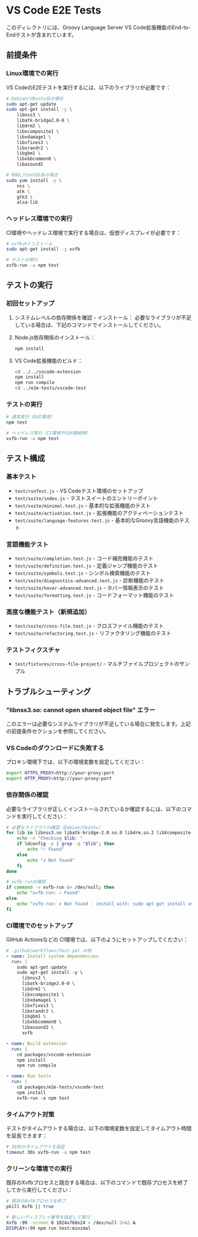 # VS Code E2E Tests

このディレクトリには、Groovy Language Server VS Code拡張機能のEnd-to-Endテストが含まれています。

## 前提条件

### Linux環境での実行

VS CodeのE2Eテストを実行するには、以下のライブラリが必要です：

```bash
# Debian/Ubuntu系の場合
sudo apt-get update
sudo apt-get install -y \
    libnss3 \
    libatk-bridge2.0-0 \
    libdrm2 \
    libxcomposite1 \
    libxdamage1 \
    libxfixes3 \
    libxrandr2 \
    libgbm1 \
    libxkbcommon0 \
    libasound2

# RHEL/CentOS系の場合
sudo yum install -y \
    nss \
    atk \
    gtk3 \
    alsa-lib
```

### ヘッドレス環境での実行

CI環境やヘッドレス環境で実行する場合は、仮想ディスプレイが必要です：

```bash
# xvfbのインストール
sudo apt-get install -y xvfb

# テストの実行
xvfb-run -a npm test
```

## テストの実行

### 初回セットアップ

1. システムレベルの依存関係を確認・インストール：
   必要なライブラリが不足している場合は、下記のコマンドでインストールしてください。

2. Node.js依存関係のインストール：
   ```bash
   npm install
   ```

3. VS Code拡張機能のビルド：
   ```bash
   cd ../../vscode-extension
   npm install
   npm run compile
   cd ../e2e-tests/vscode-test
   ```

### テストの実行

```bash
# 通常実行（GUI環境）
npm test

# ヘッドレス実行（CI環境やSSH接続時）
xvfb-run -a npm test
```

## テスト構成

### 基本テスト
- `test/runTest.js` - VS Codeテスト環境のセットアップ
- `test/suite/index.js` - テストスイートのエントリーポイント
- `test/suite/minimal.test.js` - 基本的な拡張機能のテスト
- `test/suite/activation.test.js` - 拡張機能のアクティベーションテスト
- `test/suite/language-features.test.js` - 基本的なGroovy言語機能のテスト

### 言語機能テスト
- `test/suite/completion.test.js` - コード補完機能のテスト
- `test/suite/definition.test.js` - 定義ジャンプ機能のテスト
- `test/suite/symbols.test.js` - シンボル検索機能のテスト
- `test/suite/diagnostics-advanced.test.js` - 診断機能のテスト
- `test/suite/hover-advanced.test.js` - ホバー情報表示のテスト
- `test/suite/formatting.test.js` - コードフォーマット機能のテスト

### 高度な機能テスト（新規追加）
- `test/suite/cross-file.test.js` - クロスファイル機能のテスト
- `test/suite/refactoring.test.js` - リファクタリング機能のテスト

### テストフィクスチャ
- `test/fixtures/cross-file-project/` - マルチファイルプロジェクトのサンプル

## トラブルシューティング

### "libnss3.so: cannot open shared object file" エラー

このエラーは必要なシステムライブラリが不足している場合に発生します。上記の前提条件セクションを参照してください。

### VS Codeのダウンロードに失敗する

プロキシ環境下では、以下の環境変数を設定してください：

```bash
export HTTPS_PROXY=http://your-proxy:port
export HTTP_PROXY=http://your-proxy:port
```

### 依存関係の確認

必要なライブラリが正しくインストールされているか確認するには、以下のコマンドを実行してください：

```bash
# 必要なライブラリの確認（Debian/Ubuntu）
for lib in libnss3.so libatk-bridge-2.0.so.0 libdrm.so.2 libXcomposite.so.1 libXdamage.so.1 libXfixes.so.3 libXrandr.so.2 libgbm.so.1 libxkbcommon.so.0 libasound.so.2; do
    echo -n "Checking $lib: "
    if ldconfig -p | grep -q "$lib"; then
        echo "✓ Found"
    else
        echo "✗ Not found"
    fi
done

# xvfb-runの確認
if command -v xvfb-run &> /dev/null; then
    echo "xvfb-run: ✓ Found"
else
    echo "xvfb-run: ✗ Not found - install with: sudo apt-get install xvfb"
fi
```

### CI環境でのセットアップ

GitHub Actionsなどの CI環境では、以下のようにセットアップしてください：

```yaml
# .github/workflows/test.yml の例
- name: Install system dependencies
  run: |
    sudo apt-get update
    sudo apt-get install -y \
      libnss3 \
      libatk-bridge2.0-0 \
      libdrm2 \
      libxcomposite1 \
      libxdamage1 \
      libxfixes3 \
      libxrandr2 \
      libgbm1 \
      libxkbcommon0 \
      libasound2 \
      xvfb

- name: Build extension
  run: |
    cd packages/vscode-extension
    npm install
    npm run compile

- name: Run tests
  run: |
    cd packages/e2e-tests/vscode-test
    npm install
    xvfb-run -a npm test
```

### タイムアウト対策

テストがタイムアウトする場合は、以下の環境変数を設定してタイムアウト時間を延長できます：

```bash
# 30秒のタイムアウトを設定
timeout 30s xvfb-run -a npm test
```

### クリーンな環境での実行

既存のXvfbプロセスと競合する場合は、以下のコマンドで既存プロセスを終了してから実行してください：

```bash
# 既存のXvfbプロセスを終了
pkill Xvfb || true

# 新しいディスプレイ番号を指定して実行
Xvfb :99 -screen 0 1024x768x24 > /dev/null 2>&1 &
DISPLAY=:99 npm run test:minimal
```
